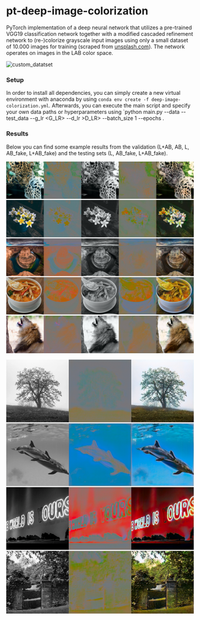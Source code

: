 # pt-deep-image-colorization

PyTorch implementation of a deep neural network that utilizes a pre-trained VGG19 classification network together with a modified cascaded refinement network to (re-)colorize grayscale input images using only a small dataset of 10.000 images for training (scraped from [unsplash.com](https://unsplash.com/)). The network operates on images in the LAB color space.
 
 ![custom_datatset](unsplash-custom-dataset-10K.png)
 
 ### Setup
 In order to install all dependencies, you can simply create a new virtual environment with anaconda by using `conda env create -f deep-image-colorization.yml`. Afterwards, you can execute the main script and specify your own data paths or hyperparameters using `python main.py --data <PATh> --test_data <PATH> --g_lr <G_LR> --d_lr >D_LR> --batch_size 1 --epochs <N>.
 
 ### Results
 Below you can find some example results from the validation (L+AB, AB, L, AB_fake, L+AB_fake) and the testing sets (L, AB_fake, L+AB_fake).
 
![example_0](logs/exp_layernorm/validation/images/25/3.png)
![example_1](logs/exp_layernorm/validation/images/25/20.png)
![example_2](logs/exp_layernorm/validation/images/25/21.png)
![example_3](logs/exp_layernorm/validation/images/25/25.png)
![example_4](logs/exp_layernorm/validation/images/25/10.png)

![example_5](examples/1.png)
![example_6](examples/18.png)
![example_7](examples/73.png)
![example_8](examples/23.png)


